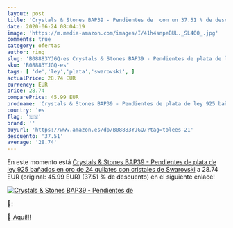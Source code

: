 ```yaml
---
layout: post
title: 'Crystals & Stones BAP39 - Pendientes de  con un 37.51 % de descuento'
date: 2020-06-24 08:04:19
image: 'https://m.media-amazon.com/images/I/41h4snpeBUL._SL400_.jpg'
comments: true
category: ofertas
author: ring
slug: 'B08883YJGQ-es Crystals & Stones BAP39 - Pendientes de plata de ley 925...'
sku: 'B08883YJGQ-es'
tags: [ 'de','ley','plata','swarovski', ]
actualPrice: 28.74 EUR
currency: EUR
price: 28.74
comparePrice: 45.99 EUR
prodname: 'Crystals & Stones BAP39 - Pendientes de plata de ley 925 bañados en oro de 24 quilates con cristales de Swarovski'
country: 'es'
flag: '🇪🇸'
brand: ''
buyurl: 'https://www.amazon.es/dp/B08883YJGQ/?tag=tolees-21'
descuento: '37.51'
average: '28.74'
---
```


En este momento está [Crystals & Stones BAP39 - Pendientes de plata de ley 925 bañados en oro de 24 quilates con cristales de Swarovski](https://www.amazon.es/dp/B08883YJGQ/?tag=tolees-21) a 28.74 EUR (original: 45.99 EUR) (37.51 %  de descuento) en el siguiente enlace!

[![Crystals & Stones BAP39 - Pendientes de ](https://m.media-amazon.com/images/I/41h4snpeBUL._SL400_.jpg)](https://www.amazon.es/dp/B08883YJGQ/?tag=tolees-21)

🔎:


[🛒 Aquí!!!](https://www.amazon.es/dp/B08883YJGQ/?tag=tolees-21)
